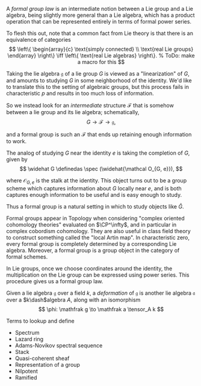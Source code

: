 A *formal group law* is an intermediate notion between a Lie group and a Lie algebra, being slightly more general than a Lie algebra, which has a product operation that can be represented entirely in terms of formal power series.

To flesh this out, note that a common fact from Lie theory is that there is an equivalence of categories
$$
\left\{ \begin{array}{c} \text{simply connected} \\ \text{real Lie groups} \end{array} \right\} \iff \left\{ \text{real Lie algebras} \right\}.
% ToDo: make a macro for this
$$

Taking the lie algebra $\mathfrak g$ of a lie group $G$ is viewed as a "linearization" of $G$, and amounts to studying $G$ in some neighborhood of the identity. We'd like to translate this to the setting of algebraic groups, but this process fails in characteristic $p$ and results in too much loss of information.

So we instead look for an *intermediate* structure $\mathcal F$ that is somehow between a lie group and its lie algebra; schematically,
$$
G \to \mathcal F \to \mathfrak g,
$$

and a formal group is such an $\mathcal F$ that ends up retaining enough information to work.

The analog of studying $G$ near the identity $e$ is taking the completion of $G$, given by 
$$
\widehat G \definedas \spec (\widehat{\mathcal O_{G, e}}),
$$

where $\mathcal O_{G,e}$ is the stalk at the identity. This object turns out to be a group scheme which captures information about $G$ locally near $e$, and is both captures enough information to be useful and is easy enough to study.

Thus a formal group is a natural setting in which to study objects like $\widehat G$.

Formal groups appear in Topology when considering "complex oriented cohomology theories" evaluated on $\CP^\infty$, and in particular in complex cobordism cohomology. They are also useful in class field theory to construct something called the "local Artin map". In characteristic zero, every formal group is completely determined by a corresponding Lie algebra. Moreover, a formal group is a group object in the category of formal schemes.

In Lie groups, once we choose coordinates around the identity, the multiplication on the Lie group can be expressed using power series. This procedure gives us a formal group law. 

Given a lie algebra $\mathfrak g$ over a field $k$, a *deformation* of $\mathfrak g$ is another lie algebra $\mathfrak a$ over a $k\dash$algebra $A$, along with an isomorphism
$$
\phi: \mathfrak g \to \mathfrak a \tensor_A k
$$

Terms to lookup and define

- Spectrum
- Lazard ring
- Adams-Novikov spectral sequence
- Stack
- Quasi-coherent sheaf
- Representation of a group
- Nilpotent
- Ramified